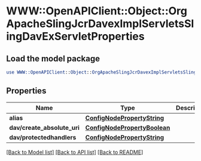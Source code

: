 # WWW::OpenAPIClient::Object::OrgApacheSlingJcrDavexImplServletsSlingDavExServletProperties

## Load the model package
```perl
use WWW::OpenAPIClient::Object::OrgApacheSlingJcrDavexImplServletsSlingDavExServletProperties;
```

## Properties
Name | Type | Description | Notes
------------ | ------------- | ------------- | -------------
**alias** | [**ConfigNodePropertyString**](ConfigNodePropertyString.md) |  | [optional] 
**dav/create_absolute_uri** | [**ConfigNodePropertyBoolean**](ConfigNodePropertyBoolean.md) |  | [optional] 
**dav/protectedhandlers** | [**ConfigNodePropertyString**](ConfigNodePropertyString.md) |  | [optional] 

[[Back to Model list]](../README.md#documentation-for-models) [[Back to API list]](../README.md#documentation-for-api-endpoints) [[Back to README]](../README.md)


